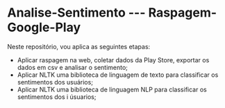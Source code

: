 # Analise-Sentimento --- Raspagem-Google-Play

Neste repositório, vou aplica as seguintes etapas:
* Aplicar raspagem na web, coletar dados da Play Store, exportar os dados em csv e analisar o sentimento;
* Aplicar NLTK uma biblioteca de linguagem de texto para classificar os sentimentos dos usuários;
* Aplicar NLTK uma biblioteca de  linguagem NLP para classificar os sentimentos dos i úsuarios;
